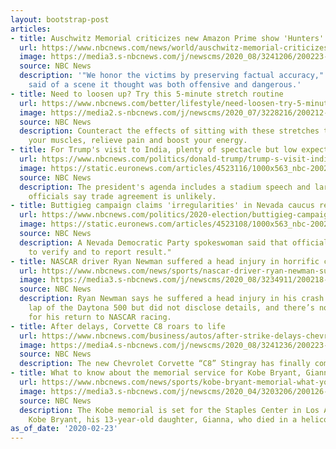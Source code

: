 ```yaml
---
layout: bootstrap-post
articles:
- title: Auschwitz Memorial criticizes new Amazon Prime show 'Hunters'
  url: https://www.nbcnews.com/news/world/auschwitz-memorial-criticizes-new-amazon-prime-show-hunters-n1141396
  image: https://media3.s-nbcnews.com/j/newscms/2020_08/3241206/200223-hunters-amazon-cs-1216p_5a1d588bed65385415089f57498df46b.nbcnews-fp-1200-630.jpg
  source: NBC News
  description: '"We honor the victims by preserving factual accuracy," the memorial
    said of a scene it thought was both offensive and dangerous.'
- title: Need to loosen up? Try this 5-minute stretch routine
  url: https://www.nbcnews.com/better/lifestyle/need-loosen-try-5-minute-stretch-routine-ncna1135976
  image: https://media2.s-nbcnews.com/j/newscms/2020_07/3228216/200212-stretch-exercise-ac-621p_2fc1de000441563fc34b21e16052626e.nbcnews-fp-1200-630.jpg
  source: NBC News
  description: Counteract the effects of sitting with these stretches that will loosen
    your muscles, relieve pain and boost your energy.
- title: For Trump's visit to India, plenty of spectacle but low expectations on policy
  url: https://www.nbcnews.com/politics/donald-trump/trump-s-visit-india-plenty-spectacle-low-expectations-policy-n1141421
  image: https://static.euronews.com/articles/4523116/1000x563_nbc-200223-donald-trump-india-visit-cs-202p_0470b676aa3cecfa9456794cde40f9b8.jpg
  source: NBC News
  description: The president's agenda includes a stadium speech and large crowds but
    officials say trade agreement is unlikely.
- title: Buttigieg campaign claims 'irregularities' in Nevada caucus results
  url: https://www.nbcnews.com/politics/2020-election/buttigieg-campaign-claims-irregularities-nevada-caucus-results-n1141431
  image: https://static.euronews.com/articles/4523108/1000x563_nbc-200223-pete-buttigieg-cs-1145a_4a99a9945f9dbcb258f720ba7b2da31c.jpg
  source: NBC News
  description: A Nevada Democratic Party spokeswoman said that officials were "continuing
    to verify and to report result."
- title: NASCAR driver Ryan Newman suffered a head injury in horrific crash
  url: https://www.nbcnews.com/news/sports/nascar-driver-ryan-newman-suffered-head-injury-horrific-crash-n1141426
  image: https://media3.s-nbcnews.com/j/newscms/2020_08/3234911/200218-ryan-newman-daytona-500-crash-ew-639p_b621b730fdab34492e1b66c6b9f490bf.nbcnews-fp-1200-630.jpg
  source: NBC News
  description: Ryan Newman says he suffered a head injury in his crash on the last
    lap of the Daytona 500 but did not disclose details, and there’s no timetable
    for his return to NASCAR racing.
- title: After delays, Corvette C8 roars to life
  url: https://www.nbcnews.com/business/autos/after-strike-delays-chevrolet-corvette-c8-roars-life-n1141411
  image: https://media4.s-nbcnews.com/j/newscms/2020_08/3241236/200223-chevy-c8-cs-158p_ee63ca035f5144382d5dbbe3aea81192.nbcnews-fp-1200-630.jpg
  source: NBC News
  description: The new Chevrolet Corvette “C8” Stingray has finally come to life.
- title: What to know about the memorial service for Kobe Bryant, Gianna
  url: https://www.nbcnews.com/news/sports/kobe-bryant-memorial-what-you-need-know-n1138586
  image: https://media3.s-nbcnews.com/j/newscms/2020_04/3203206/200126-kobe-bryant-cs-551p_94a33c06ae6c4bbebaf59985de472c42.nbcnews-fp-1200-630.jpg
  source: NBC News
  description: The Kobe memorial is set for the Staples Center in Los Angeles to honor
    Kobe Bryant, his 13-year-old daughter, Gianna, who died in a helicopter crash.
as_of_date: '2020-02-23'
---
```


